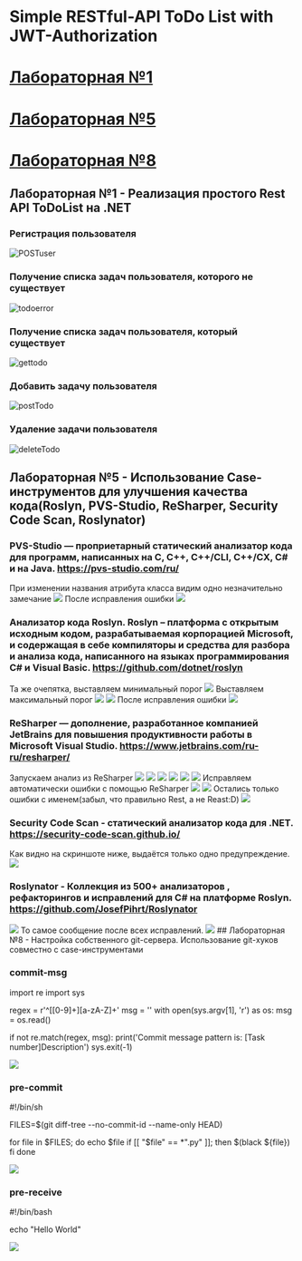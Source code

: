 # Simple RESTful-API ToDo List with JWT-Authorization 
# [Лабораторная №1](#lab1)
# [Лабораторная №5](#lab5)
# [Лабораторная №8](#lab8)
<a name="lab1"></a>
## Лабораторная №1 - Реализация простого Rest API ToDoList на .NET
### Регистрация пользователя
![POSTuser](/screens/Register.jpg)
### Получение списка задач пользователя, которого не существует
![todoerror](/screens/todoError.jpg)
### Получение списка задач пользователя, который существует
![gettodo](/screens/getTodo.jpg)
### Добавить задачу пользователя
![postTodo](/screens/addTodo.jpg)
### Удаление задачи пользователя
![deleteTodo](/screens/deleteTodo.jpg)
<a name="lab5"></a>
## Лабораторная №5 - Использование Case-инструментов для улучшения качества кода(Roslyn, PVS-Studio, ReSharper, Security Code Scan, Roslynator)
### PVS-Studio — проприетарный статический анализатор кода для программ, написанных на С, C++, C++/CLI, C++/CX, C# и на Java. https://pvs-studio.com/ru/
При изменении названия атрибута класса видим одно незначительно замечание
<img src="Code Analyze/PVSbefore.jpg"/>
После исправления ошибки
<img src="Code Analyze/PVSafter.jpg"/>
### Анализатор кода Roslyn. Roslyn – платформа с открытым исходным кодом, разрабатываемая корпорацией Microsoft, и содержащая в себе компиляторы и средства для разбора и анализа кода, написанного на языках программирования C# и Visual Basic. https://github.com/dotnet/roslyn
Та же очепятка, выставляем минимальный порог 
<img src="Code Analyze/RoslynMinimal.jpg"/>
Выставляем максимальный порог
<img src="Code Analyze/RoslynMax.jpg"/>
<img src="Code Analyze/RoslynMax1.jpg"/>
После исправления ошибки
<img src="Code Analyze/RoslynMaxafter.jpg"/>
### ReSharper — дополнение, разработанное компанией JetBrains для повышения продуктивности работы в Microsoft Visual Studio. https://www.jetbrains.com/ru-ru/resharper/
Запускаем анализ из ReSharper
<img src="Code Analyze/Resharperbefore.jpg"/>
<img src="Code Analyze/Resharper1.jpg"/>
<img src="Code Analyze/Resharper2.jpg"/>
<img src="Code Analyze/Resharper3.jpg"/>
<img src="Code Analyze/Resharper4.jpg"/>
<img src="Code Analyze/Resharper5.jpg"/>
Исправляем автоматически ошибки с помощью ReSharper
<img src="Code Analyze/ResharperCorrect.jpg"/>
<img src="Code Analyze/ResharperClean.jpg"/>
Остались только ошибки с именем(забыл, что правильно Rest, а не Reast:D)
<img src="Code Analyze/Resharperafter.jpg"/>
### Security Code Scan - статический анализатор кода для .NET. https://security-code-scan.github.io/
Как видно на скриншоте ниже, выдаётся только одно предупреждение.
<img src="Code Analyze/SCS.jpg"/>
### Roslynator - Коллекция из 500+ анализаторов , рефакторингов и исправлений для C# на платформе Roslyn. https://github.com/JosefPihrt/Roslynator
<img src="Code Analyze/Roslynator.jpg"/>
То самое сообщение после всех исправлений.
<img src="Code Analyze/123.jpg"/>
<a name="lab8"></a>
## Лабораторная №8 - Настройка собственного git-сервера. Использование git-хуков совместно с case-инструментами

### commit-msg
<div #!../../env/Scripts/python.exe


import re
import sys


regex = r'^\[[0-9]+\][a-zA-Z]+'
msg = ''
with open(sys.argv[1], 'r') as os:
    msg = os.read()

if not re.match(regex, msg):
    print('Commit message pattern is: [Task number]Description')
    sys.exit(-1)</div>
<img src="hookscreens/commit-msg.png"/>
### pre-commit 
<div>#!/bin/sh


FILES=$(git diff-tree --no-commit-id --name-only HEAD)

for file in $FILES; do
    echo $file
    if [[ "$file" == *".py" ]]; then
        $(black ${file})
    fi
done</div>
<img src="hookscreens/pre-commit.png"/>
### pre-receive
<div> #!/bin/bash

echo "Hello World" </div>
<img src="hookscreens/pre-receive.png"/>

